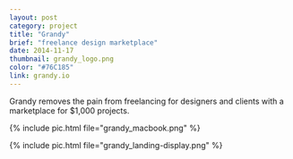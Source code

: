 ```yaml
---
layout: post
category: project
title: "Grandy"
brief: "freelance design marketplace"
date: 2014-11-17
thumbnail: grandy_logo.png
color: "#76C185"
link: grandy.io
---
```


Grandy removes the pain from freelancing for designers and clients with a marketplace for $1,000 projects.

{% include pic.html file="grandy_macbook.png" %}

{% include pic.html file="grandy_landing-display.png" %}
